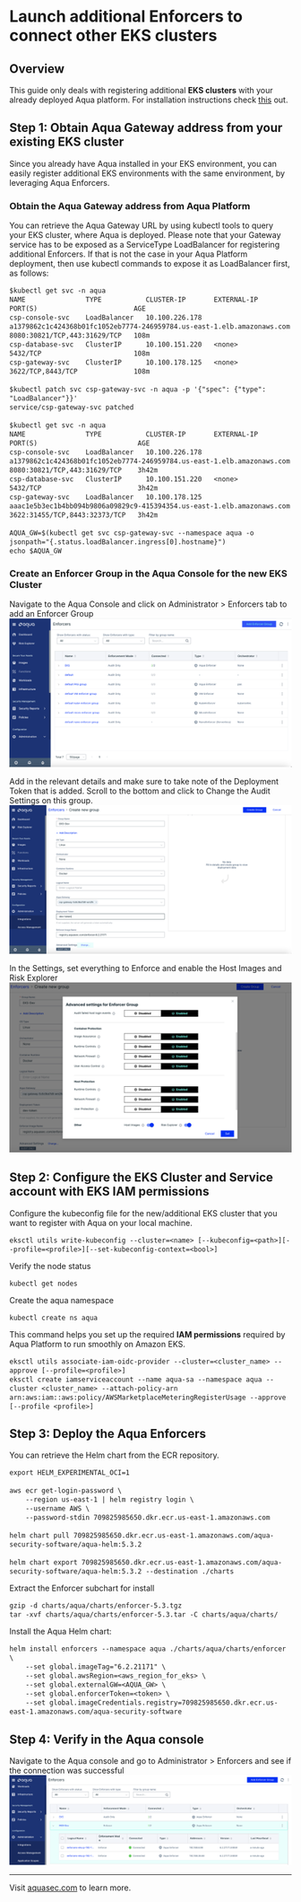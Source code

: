 # Launch additional Enforcers to connect other EKS clusters

## Overview
This guide only deals with registering additional <b>EKS clusters</b> with your already deployed Aqua platform. 
For installation instructions check [this](../aqua-in-a-box.md) out.

## Step 1: Obtain Aqua Gateway address from your existing EKS cluster
Since you already have Aqua installed in your EKS environment, you can easily register additional EKS environments with the same environment, by leveraging Aqua Enforcers. 

### Obtain the Aqua Gateway address from Aqua Platform
You can retrieve the Aqua Gateway URL by using kubectl tools to query your EKS cluster, where Aqua is deployed. Please note that your Gateway service has to be exposed as a ServiceType LoadBalancer for registering additional Enforcers. If that is not the case in your Aqua Platform deployment, then use kubectl commands to expose it as LoadBalancer first, as follows:
```shell
$kubectl get svc -n aqua
NAME               TYPE           CLUSTER-IP       EXTERNAL-IP                                                              PORT(S)                        AGE
csp-console-svc    LoadBalancer   10.100.226.178   a1379862c1c424368b01fc1052eb7774-246959784.us-east-1.elb.amazonaws.com   8080:30821/TCP,443:31629/TCP   108m
csp-database-svc   ClusterIP      10.100.151.220   <none>                                                                   5432/TCP                       108m
csp-gateway-svc    ClusterIP      10.100.178.125   <none>                                                                   3622/TCP,8443/TCP              108m

$kubectl patch svc csp-gateway-svc -n aqua -p '{"spec": {"type": "LoadBalancer"}}'
service/csp-gateway-svc patched

$kubectl get svc -n aqua
NAME               TYPE           CLUSTER-IP       EXTERNAL-IP                                                              PORT(S)                         AGE
csp-console-svc    LoadBalancer   10.100.226.178   a1379862c1c424368b01fc1052eb7774-246959784.us-east-1.elb.amazonaws.com   8080:30821/TCP,443:31629/TCP    3h42m
csp-database-svc   ClusterIP      10.100.151.220   <none>                                                                   5432/TCP                        3h42m
csp-gateway-svc    LoadBalancer   10.100.178.125   aaac1e5b3ec1b4bb094b9806a09829c9-415394354.us-east-1.elb.amazonaws.com   3622:31455/TCP,8443:32373/TCP   3h42m

AQUA_GW=$(kubectl get svc csp-gateway-svc --namespace aqua -o jsonpath="{.status.loadBalancer.ingress[0].hostname}")
echo $AQUA_GW
```

### Create an Enforcer Group in the Aqua Console for the new EKS Cluster
Navigate to the Aqua Console and click on Administrator > Enforcers tab to add an Enforcer Group
![Enforcer group](../../../images/create-enforcer-group.png)

Add in the relevant details and make sure to take note of the Deployment Token that is added. Scroll to the bottom and click to Change the Audit Settings on this group.
![Token](../../../images/token.png)

In the Settings, set everything to Enforce and enable the Host Images and Risk Explorer
![Settings](../../../images/audit-settings.png)

## Step 2: Configure the EKS Cluster and Service account with EKS IAM permissions
Configure the kubeconfig file for the new/additional EKS cluster that you want to register with Aqua on your local machine.
```shell
eksctl utils write-kubeconfig --cluster=<name> [--kubeconfig=<path>][--profile=<profile>][--set-kubeconfig-context=<bool>]
```

Verify the node status
```shell
kubectl get nodes
```

Create the aqua namespace
```shell
kubectl create ns aqua
```

This command helps you set up the required <b>IAM permissions</b> required by Aqua Platform to run smoothly on Amazon EKS. 
```shell
eksctl utils associate-iam-oidc-provider --cluster=<cluster_name> --approve [--profile=<profile>]
eksctl create iamserviceaccount --name aqua-sa --namespace aqua --cluster <cluster_name> --attach-policy-arn arn:aws:iam::aws:policy/AWSMarketplaceMeteringRegisterUsage --approve [--profile <profile>]
```

## Step 3: Deploy the Aqua Enforcers

You can retrieve the Helm chart from the ECR repository.
```shell
export HELM_EXPERIMENTAL_OCI=1

aws ecr get-login-password \
	--region us-east-1 | helm registry login \
	--username AWS \
	--password-stdin 709825985650.dkr.ecr.us-east-1.amazonaws.com

helm chart pull 709825985650.dkr.ecr.us-east-1.amazonaws.com/aqua-security-software/aqua-helm:5.3.2

helm chart export 709825985650.dkr.ecr.us-east-1.amazonaws.com/aqua-security-software/aqua-helm:5.3.2 --destination ./charts
```

Extract the Enforcer subchart for install
```shell
gzip -d charts/aqua/charts/enforcer-5.3.tgz
tar -xvf charts/aqua/charts/enforcer-5.3.tar -C charts/aqua/charts/
```

Install the Aqua Helm chart:
```shell
helm install enforcers --namespace aqua ./charts/aqua/charts/enforcer \
    --set global.imageTag="6.2.21171" \
    --set global.awsRegion=<aws_region_for_eks> \
    --set global.externalGW=<AQUA_GW> \
    --set global.enforcerToken=<token> \
    --set global.imageCredentials.registry=709825985650.dkr.ecr.us-east-1.amazonaws.com/aqua-security-software
```

## Step 4: Verify in the Aqua console
Navigate to the Aqua console and go to Administrator > Enforcers and see if the connection was successful
![Enforcer connection](../../../images/connection.png)

---
Visit [aquasec.com](https://www.aquasec.com/) to learn more.
